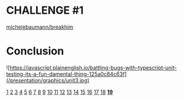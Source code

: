 # CHALLENGE #1

[michelebaumann/breakhim](/)

# Conclusion

![https://javascript.plainenglish.io/battling-bugs-with-typescript-unit-testing-its-a-fun-damental-thing-125a0c84c63f](/presentation/graphics/unit3.jpg)

[1](/presentation/final/1.md) [2](/presentation/final/2.md) [3](/presentation/final/3.md) [4](/presentation/final/4.md) [5](/presentation/final/5.md) [6](/presentation/final/6.md) [7](/presentation/final/7.md) [8](/presentation/final/8.md) [9](/presentation/final/9.md) [10](/presentation/final/10.md) [11](/presentation/final/11.md) [12](/presentation/final/12.md) [13](/presentation/final/13.md) [14](/presentation/final/14.md) [15](/presentation/final/15.md) [16](/presentation/final/16.md) [17](/presentation/final/17.md) [18](/presentation/final/18.md) **[19](/presentation/final/19.md)**
